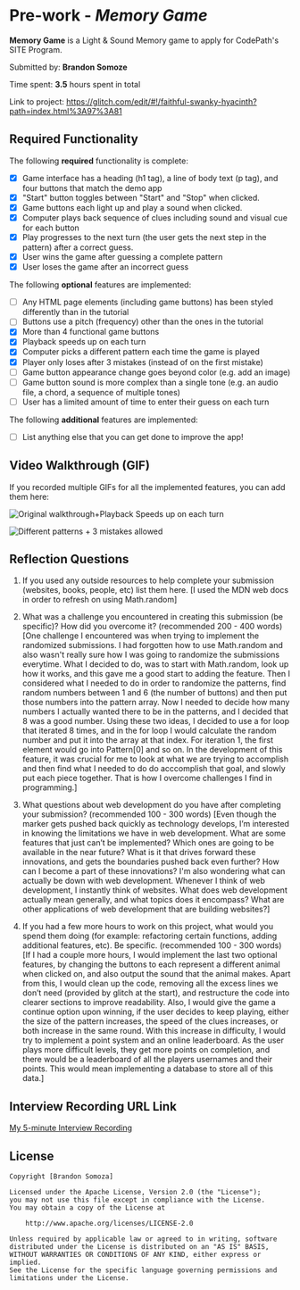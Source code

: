 # Pre-work - *Memory Game*

**Memory Game** is a Light & Sound Memory game to apply for CodePath's SITE Program. 

Submitted by: **Brandon Somoze**

Time spent: **3.5** hours spent in total

Link to project: https://glitch.com/edit/#!/faithful-swanky-hyacinth?path=index.html%3A97%3A81

## Required Functionality

The following **required** functionality is complete:

* [x] Game interface has a heading (h1 tag), a line of body text (p tag), and four buttons that match the demo app
* [x] "Start" button toggles between "Start" and "Stop" when clicked. 
* [x] Game buttons each light up and play a sound when clicked. 
* [x] Computer plays back sequence of clues including sound and visual cue for each button
* [x] Play progresses to the next turn (the user gets the next step in the pattern) after a correct guess. 
* [x] User wins the game after guessing a complete pattern
* [x] User loses the game after an incorrect guess

The following **optional** features are implemented:

* [ ] Any HTML page elements (including game buttons) has been styled differently than in the tutorial
* [ ] Buttons use a pitch (frequency) other than the ones in the tutorial
* [x] More than 4 functional game buttons
* [x] Playback speeds up on each turn
* [x] Computer picks a different pattern each time the game is played
* [x] Player only loses after 3 mistakes (instead of on the first mistake)
* [ ] Game button appearance change goes beyond color (e.g. add an image)
* [ ] Game button sound is more complex than a single tone (e.g. an audio file, a chord, a sequence of multiple tones)
* [ ] User has a limited amount of time to enter their guess on each turn

The following **additional** features are implemented:

- [ ] List anything else that you can get done to improve the app!

## Video Walkthrough (GIF)

If you recorded multiple GIFs for all the implemented features, you can add them here:

![Original walkthrough+Playback Speeds up on each turn](http://g.recordit.co/EX2njd9Fyk.gif)

![Different patterns + 3 mistakes allowed](http://g.recordit.co/H0JBOWCQif.gif)

## Reflection Questions
1. If you used any outside resources to help complete your submission (websites, books, people, etc) list them here. 
[I used the MDN web docs in order to refresh on using Math.random]

2. What was a challenge you encountered in creating this submission (be specific)? How did you overcome it? (recommended 200 - 400 words) 
[One challenge I encountered was when trying to implement the randomized submissions. I had forgotten how to use Math.random and also wasn't really sure how I was going to randomize the submissions everytime. What I decided to do, was to start with Math.random, look up how it works, and this gave me a good start to adding the feature. Then I considered what I needed to do in order to randomize the patterns, find random numbers between 1 and 6 (the number of buttons) and then put those numbers into the pattern array. Now I needed to decide how many numbers I actually wanted there to be in the patterns, and I decided that 8 was a good number. Using these two ideas, I decided to use a for loop that iterated 8 times, and in the for loop I would calculate the random number and put it into the array at that index. For iteration 1, the first element would go into Pattern[0] and so on. In the development of this feature, it was crucial for me to look at what we are trying to accomplish and then find what I needed to do do acccomplish that goal, and slowly put each piece together. That is how I overcome challenges I find in programming.]

3. What questions about web development do you have after completing your submission? (recommended 100 - 300 words) 
[Even though the marker gets pushed back quickly as technology develops, I’m interested in knowing the limitations we have in web development. What are some features that just can’t be implemented? Which ones are going to be available in the near future? What is it that drives forward these innovations, and gets the boundaries pushed back even further? How can I become a part of these innovations? 
I'm also wondering what can actually be down with web development. Whenever I think of web development, I instantly think of websites. What does web development actually mean generally, and what topics does it encompass? What are other applications of web development that are building websites?]

4. If you had a few more hours to work on this project, what would you spend them doing (for example: refactoring certain functions, adding additional features, etc). Be specific. (recommended 100 - 300 words) 
[If I had a couple more hours, I would implement the last two optional features, by changing the buttons to each represent a different animal when clicked on, and also output the sound that the animal makes. Apart from this, I would clean up the code, removing all the excess lines we don’t need (provided by glitch at the start), and restructure the code into clearer sections to improve readability. Also, I would give the game a continue option upon winning, if the user decides to keep playing, either the size of the pattern increases, the speed of the clues increases, or both increase in the same round. With this increase in difficulty, I would try to implement a point system and an online leaderboard. As the user plays more difficult levels, they get more points on completion, and there would be a leaderboard of all the players usernames and their points. This would mean implementing a database to store all of this data.]



## Interview Recording URL Link

[My 5-minute Interview Recording](https://youtu.be/uHJ_8i8LhMM)


## License

    Copyright [Brandon Somoza]

    Licensed under the Apache License, Version 2.0 (the "License");
    you may not use this file except in compliance with the License.
    You may obtain a copy of the License at

        http://www.apache.org/licenses/LICENSE-2.0

    Unless required by applicable law or agreed to in writing, software
    distributed under the License is distributed on an "AS IS" BASIS,
    WITHOUT WARRANTIES OR CONDITIONS OF ANY KIND, either express or implied.
    See the License for the specific language governing permissions and
    limitations under the License.
